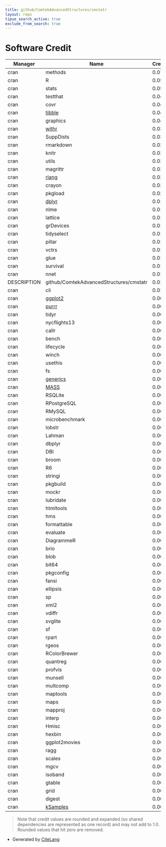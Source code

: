 ```yaml
---
title: github/ComtekAdvancedStructures/cmstatr
layout: repo
tipue_search_active: true
exclude_from_search: true
---
```

# Software Credit

|Manager|Name|Credit|
|-------|----|------|
|cran|methods|0.074|
|cran|R|0.057|
|cran|stats|0.052|
|cran|testthat|0.045|
|cran|covr|0.045|
|cran|[tibble](https://tibble.tidyverse.org/)|0.043|
|cran|graphics|0.043|
|cran|[withr](https://withr.r-lib.org)|0.034|
|cran|SuppDists|0.031|
|cran|rmarkdown|0.028|
|cran|knitr|0.028|
|cran|utils|0.026|
|cran|magrittr|0.025|
|cran|[rlang](https://rlang.r-lib.org)|0.022|
|cran|crayon|0.021|
|cran|pkgload|0.021|
|cran|[dplyr](https://dplyr.tidyverse.org)|0.019|
|cran|nlme|0.015|
|cran|lattice|0.015|
|cran|grDevices|0.015|
|cran|tidyselect|0.015|
|cran|pillar|0.013|
|cran|vctrs|0.013|
|cran|glue|0.013|
|cran|survival|0.012|
|cran|nnet|0.012|
|DESCRIPTION|github/ComtekAdvancedStructures/cmstatr|0.01|
|cran|cli|0.01|
|cran|[ggplot2](https://ggplot2.tidyverse.org)|0.008|
|cran|[purrr](http://purrr.tidyverse.org)|0.008|
|cran|tidyr|0.007|
|cran|nycflights13|0.007|
|cran|callr|0.007|
|cran|bench|0.007|
|cran|lifecycle|0.007|
|cran|winch|0.006|
|cran|usethis|0.006|
|cran|fs|0.006|
|cran|[generics](https://generics.r-lib.org)|0.005|
|cran|[MASS](http://www.stats.ox.ac.uk/pub/MASS4/)|0.004|
|cran|RSQLite|0.004|
|cran|RPostgreSQL|0.004|
|cran|RMySQL|0.004|
|cran|microbenchmark|0.004|
|cran|lobstr|0.004|
|cran|Lahman|0.004|
|cran|dbplyr|0.004|
|cran|DBI|0.004|
|cran|broom|0.004|
|cran|R6|0.004|
|cran|stringi|0.003|
|cran|pkgbuild|0.003|
|cran|mockr|0.003|
|cran|lubridate|0.003|
|cran|htmltools|0.003|
|cran|hms|0.003|
|cran|formattable|0.003|
|cran|evaluate|0.003|
|cran|DiagrammeR|0.003|
|cran|brio|0.003|
|cran|blob|0.003|
|cran|bit64|0.003|
|cran|pkgconfig|0.003|
|cran|fansi|0.003|
|cran|ellipsis|0.003|
|cran|sp|0.003|
|cran|xml2|0.003|
|cran|vdiffr|0.003|
|cran|svglite|0.003|
|cran|sf|0.003|
|cran|rpart|0.003|
|cran|rgeos|0.003|
|cran|RColorBrewer|0.003|
|cran|quantreg|0.003|
|cran|profvis|0.003|
|cran|munsell|0.003|
|cran|multcomp|0.003|
|cran|maptools|0.003|
|cran|maps|0.003|
|cran|mapproj|0.003|
|cran|interp|0.003|
|cran|Hmisc|0.003|
|cran|hexbin|0.003|
|cran|ggplot2movies|0.003|
|cran|ragg|0.003|
|cran|scales|0.003|
|cran|mgcv|0.003|
|cran|isoband|0.003|
|cran|gtable|0.003|
|cran|grid|0.003|
|cran|digest|0.003|
|cran|[kSamples](NA)|0.001|


> Note that credit values are rounded and expanded (so shared dependencies are represented as one record) and may not add to 1.0. Rounded values that hit zero are removed.


- Generated by [CiteLang](https://github.com/vsoch/citelang)
